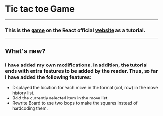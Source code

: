 # Tic tac toe Game
---

### This is the [game](https://reactjs.org/tutorial/tutorial.html) on the React official [website](https://reactjs.org) as a tutorial.

---

## What's new?

### I have added my own modifications. In addition, the tutorial ends with extra features to be added by the reader. Thus, so far I have added the following features: 
* Displayed the location for each move in the format (col, row) in the move history list.
* Bold the currently selected item in the move list.
* Rewrite Board to use two loops to make the squares instead of hardcoding them.
